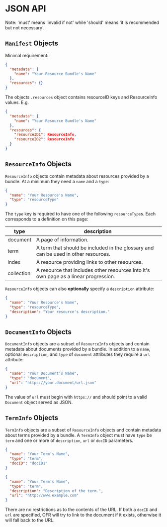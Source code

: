 # JSON API
Note: 'must' means 'invalid if not' while 'should' means 'it is recommended but not necessary'.

## `Manifest` Objects
Minimal requirement:
```json
{
  "metadata": {
    "name": "Your Resource Bundle's Name"
  },
  "resources": {}
}
```
The objects `.resources` object contains resourceID keys and ResourceInfo values. E.g.
```json
{
  "metadata": {
    "name": "Your Resource Bundle's Name"
  },
  "resources": {
    "resourceID1": ResourceInfo,
    "resourceID2": ResourceInfo
  }
}
```

## `ResourceInfo` Objects
`ResourceInfo` objects contain metadata about resources provided by a bundle. At a minimum they need a `name` and a `type`:
```json
{
  "name": "Your Resource's Name",
  "type": "resourceType"
}
```
The `type` key is required to have one of the following `resourceType`s. Each corresponds to a definition on this page:

type | description
--- | ---
document | A page of information.
term | A term that should be included in the glossary and can be used in other resources.
index | A resource providing links to other resources.
collection | A resource that includes other resources into it's own page as a linear progression.

`ResourceInfo` objects can also __optionally__ specify a `description` attribute:
```json
{
  "name": "Your Resource's Name",
  "type": "resourceType",
  "description": "Your resource's description."
}
```

## `DocumentInfo` Objects
`DocumentInfo` objects are a subset of `ResourceInfo` objects and contain metadata about documents provided by a bundle. In addition to a `name`, optional `description`, and `type` of `document` attributes they require a `url` attribute:
```json
{
  "name": "Your Document's Name",
  "type": "document",
  "url": "https://your.document/url.json"
}
```
The value of `url` must begin with `https://` and should point to a valid `Document` object served as JSON.

## `TermInfo` Objects
`TermInfo` objects are a subset of `ResourceInfo` objects and contain metadata about terms provided by a bundle. A `TermInfo` object must have `type` be `term` and one or more of `description`, `url` or `docID` parameters.
```json
{
  "name": "Your Term's Name",
  "type": "term",
  "docID": "docID1"
}
```
```json
{
  "name": "Your Term's Name",
  "type": "term",
  "description": "Description of the term.",
  "url": "http://www.example.com"
}
```
There are no restrictions as to the contents of the URL. If both a `docID` and `url` are specified, OFR will try to link to the document if it exists, otherwise it will fall back to the URL.
